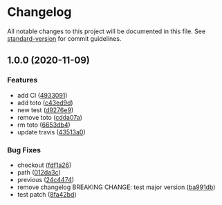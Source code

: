 # Changelog

All notable changes to this project will be documented in this file. See [standard-version](https://github.com/conventional-changelog/standard-version) for commit guidelines.

## 1.0.0 (2020-11-09)


### Features

* add CI ([4933091](https://github.com/opalenet-adrien/benchmark-php/commit/493309124b879a202c92184edadbe7f7770c67f7))
* add toto ([c43ed9d](https://github.com/opalenet-adrien/benchmark-php/commit/c43ed9d912f8d99218f144ce61e483eb7b0407fa))
* new test ([d9276e9](https://github.com/opalenet-adrien/benchmark-php/commit/d9276e985682bb42ccd8ae6a697e0fa37455986b))
* remove toto ([cdda07a](https://github.com/opalenet-adrien/benchmark-php/commit/cdda07ac234d5a8dc633f820fcda664808584b75))
* rm toto ([6653db4](https://github.com/opalenet-adrien/benchmark-php/commit/6653db4b4d7ff8ccb1a267d26a2573e1ed0b54a4))
* update travis ([43513a0](https://github.com/opalenet-adrien/benchmark-php/commit/43513a039bb378b10c0b83d8a9f9fe7bcec1f565))


### Bug Fixes

* checkout ([fdf1a26](https://github.com/opalenet-adrien/benchmark-php/commit/fdf1a26febe88f4c5f02c18d3bbbaa30e01980ad))
* path ([012da3c](https://github.com/opalenet-adrien/benchmark-php/commit/012da3c5de3419b925a49d38b48666b4709c371c))
* previous ([24c4474](https://github.com/opalenet-adrien/benchmark-php/commit/24c4474c80dc42eb3c3e3d53455908f9284a749e))
* remove changelog BREAKING CHANGE: test major version ([ba991db](https://github.com/opalenet-adrien/benchmark-php/commit/ba991db911a2a8aea0325261de1c649718f51882))
* test patch ([8fa42bd](https://github.com/opalenet-adrien/benchmark-php/commit/8fa42bdcc9230f4b65a507961257e0bb68c3877a))
